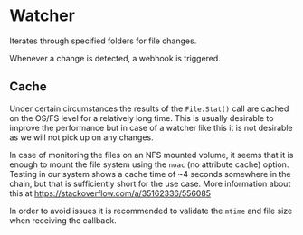 # Watcher

Iterates through specified folders for file changes. 

Whenever a change is detected, a webhook is triggered.

## Cache

Under certain circumstances the results of the `File.Stat()` call are cached on
the OS/FS level for a relatively long time. This is usually desirable to improve
the performance but in case of a watcher like this it is not desirable as we will
not pick up on any changes.

In case of monitoring the files on an NFS mounted volume, it seems that it is
enough to mount the file system using the `noac` (no attribute cache) option.
Testing in our system shows a cache time of ~4 seconds somewhere in the chain,
but that is sufficiently short for the use case. More information about this at
https://stackoverflow.com/a/35162336/556085

In order to avoid issues it is recommended to validate the `mtime` and file size
when receiving the callback.

